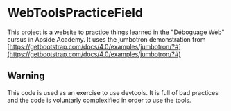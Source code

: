 # WebToolsPracticeField

This project is a website to practice things learned in the "Déboguage Web" cursus in Apside Academy.
It uses the jumbotron demonstration from [https://getbootstrap.com/docs/4.0/examples/jumbotron/?#](https://getbootstrap.com/docs/4.0/examples/jumbotron/?#)

## Warning
This code is used as an exercise to use devtools. It is full of bad practices and the code is voluntarly complexified in order to use the tools.

